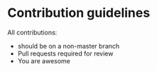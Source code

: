 # Contribution guidelines

All contributions:
* should be on a non-master branch
* Pull requests required for review
* You are awesome
